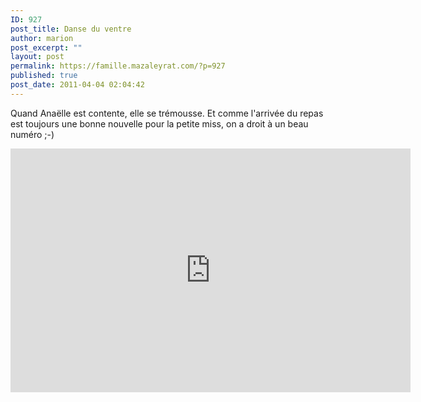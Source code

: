 ```yaml
---
ID: 927
post_title: Danse du ventre
author: marion
post_excerpt: ""
layout: post
permalink: https://famille.mazaleyrat.com/?p=927
published: true
post_date: 2011-04-04 02:04:42
---
```

Quand Anaëlle est contente, elle se trémousse. Et comme l'arrivée du repas est toujours une bonne nouvelle pour la petite miss, on a droit à un beau numéro ;-)

<iframe title="YouTube video player" width="640" height="390" src="http://www.youtube.com/embed/w1VHrlE-ds8" frameborder="0" allowfullscreen></iframe>